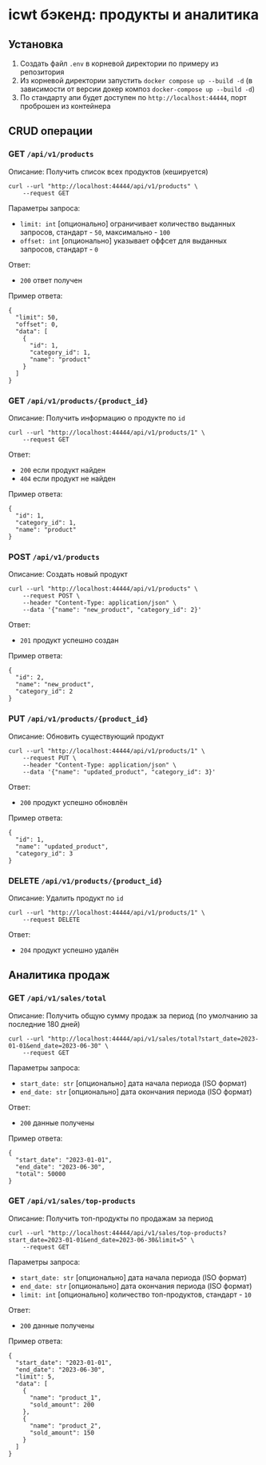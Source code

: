 # icwt бэкенд: продукты и аналитика

## Установка
1. Создать файл `.env` в корневой директории по примеру из репозитория
2. Из корневой директории запустить `docker compose up --build -d` (в зависимости от версии докер композ `docker-compose up --build -d`)
3. По стандарту апи будет доступен по `http://localhost:44444`, порт проброшен из контейнера

## CRUD операции

### GET `/api/v1/products`
Описание: Получить список всех продуктов (кешируется)
```
curl --url "http://localhost:44444/api/v1/products" \
    --request GET
```
Параметры запроса:
- `limit: int` [опционально] ограничивает количество выданных запросов, стандарт - `50`, максимально - `100`
- `offset: int` [опционально] указывает оффсет для выданных запросов, стандарт - `0`

Ответ:
- `200` ответ получен

Пример ответа:
```
{
  "limit": 50,
  "offset": 0,
  "data": [
    {
      "id": 1,
      "category_id": 1,
      "name": "product"
    }
  ]
}
```

### GET `/api/v1/products/{product_id}`
Описание: Получить информацию о продукте по `id`
```
curl --url "http://localhost:44444/api/v1/products/1" \
    --request GET
```
Ответ:
- `200` если продукт найден
- `404` если продукт не найден

Пример ответа:
```
{
  "id": 1,
  "category_id": 1,
  "name": "product"
}
```

### POST `/api/v1/products`
Описание: Создать новый продукт
```
curl --url "http://localhost:44444/api/v1/products" \
    --request POST \
    --header "Content-Type: application/json" \
    --data '{"name": "new_product", "category_id": 2}'
```
Ответ:
- `201` продукт успешно создан

Пример ответа:
```
{
  "id": 2,
  "name": "new_product",
  "category_id": 2
}
```

### PUT `/api/v1/products/{product_id}`
Описание: Обновить существующий продукт
```
curl --url "http://localhost:44444/api/v1/products/1" \
    --request PUT \
    --header "Content-Type: application/json" \
    --data '{"name": "updated_product", "category_id": 3}'
```
Ответ:
- `200` продукт успешно обновлён

Пример ответа:
```
{
  "id": 1,
  "name": "updated_product",
  "category_id": 3
}
```

### DELETE `/api/v1/products/{product_id}`
Описание: Удалить продукт по `id`
```
curl --url "http://localhost:44444/api/v1/products/1" \
    --request DELETE
```
Ответ:
- `204` продукт успешно удалён

## Аналитика продаж

### GET `/api/v1/sales/total`
Описание: Получить общую сумму продаж за период (по умолчанию за последние 180 дней)
```
curl --url "http://localhost:44444/api/v1/sales/total?start_date=2023-01-01&end_date=2023-06-30" \
    --request GET
```
Параметры запроса:
- `start_date: str` [опционально] дата начала периода (ISO формат)
- `end_date: str` [опционально] дата окончания периода (ISO формат)

Ответ:
- `200` данные получены

Пример ответа:
```
{
  "start_date": "2023-01-01",
  "end_date": "2023-06-30",
  "total": 50000
}
```

### GET `/api/v1/sales/top-products`
Описание: Получить топ-продукты по продажам за период
```
curl --url "http://localhost:44444/api/v1/sales/top-products?start_date=2023-01-01&end_date=2023-06-30&limit=5" \
    --request GET
```
Параметры запроса:
- `start_date: str` [опционально] дата начала периода (ISO формат)
- `end_date: str` [опционально] дата окончания периода (ISO формат)
- `limit: int` [опционально] количество топ-продуктов, стандарт - `10`

Ответ:
- `200` данные получены

Пример ответа:
```
{
  "start_date": "2023-01-01",
  "end_date": "2023-06-30",
  "limit": 5,
  "data": [
    {
      "name": "product_1",
      "sold_amount": 200
    },
    {
      "name": "product_2",
      "sold_amount": 150
    }
  ]
}
```

